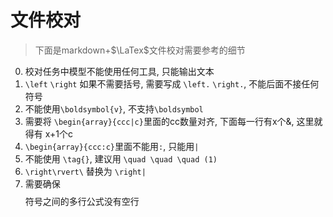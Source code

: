 # 文件校对

> 下面是markdown+$\LaTex$文件校对需要参考的细节

0. 校对任务中模型不能使用任何工具, 只能输出文本
1. `\left` `\right` 如果不需要括号, 需要写成 `\left.` `\right.`, 不能后面不接任何符号
2. 不能使用`\boldsymbol{v}`, 不支持`\boldsymbol`
3. 需要将 `\begin{array}{ccc|c}`里面的cc数量对齐, 下面每一行有x个&, 这里就得有 x+1个c
4. `\begin{array}{ccc:c}`里面不能用`:`, 只能用`|`
5. 不能使用 `\tag{}`, 建议用 `\quad \quad \quad (1)`
6. `\right\rvert\` 替换为 `\right|`
7. 需要确保$$$$符号之间的多行公式没有空行
